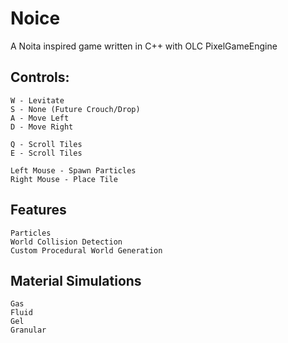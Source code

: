 # Noice
A Noita inspired game written in C++ with OLC PixelGameEngine

## Controls:

    W - Levitate
    S - None (Future Crouch/Drop)
    A - Move Left
    D - Move Right

    Q - Scroll Tiles
    E - Scroll Tiles

    Left Mouse - Spawn Particles
    Right Mouse - Place Tile

## Features

    Particles
    World Collision Detection
    Custom Procedural World Generation

## Material Simulations

    Gas
    Fluid
    Gel
    Granular
